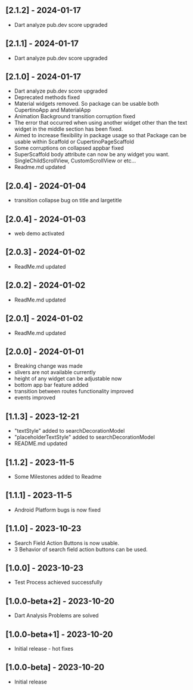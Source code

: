 ## [2.1.2] - 2024-01-17
* Dart analyze pub.dev score upgraded

## [2.1.1] - 2024-01-17
* Dart analyze pub.dev score upgraded

## [2.1.0] - 2024-01-17
* Dart analyze pub.dev score upgraded
* Deprecated methods fixed
* Material widgets removed. So package can be usable both CupertinoApp and MaterialApp
* Animation Background transition corruption fixed
* The error that occurred when using another widget other than the text widget in the middle section has been fixed.
* Aimed to increase flexibility in package usage so that Package can be usable within Scaffold or CupertinoPageScaffold
* Some corruptions on collapsed appbar fixed
* SuperScaffold body attribute can now be any widget you want. SingleChildScrollView, CustomScrollView or etc...
* Readme.md updated

## [2.0.4] - 2024-01-04
* transition collapse bug on title and largetitle

## [2.0.4] - 2024-01-03
* web demo activated

## [2.0.3] - 2024-01-02
* ReadMe.md updated

## [2.0.2] - 2024-01-02
* ReadMe.md updated

## [2.0.1] - 2024-01-02
* ReadMe.md updated

## [2.0.0] - 2024-01-01
* Breaking change was made
* slivers are not available currently
* height of any widget can be adjustable now
* bottom app bar feature added
* transition between routes functionality improved
* events improved

## [1.1.3] - 2023-12-21
* "textStyle" added to searchDecorationModel
* "placeholderTextStyle" added to searchDecorationModel
* README.md updated 

## [1.1.2] - 2023-11-5
* Some Milestones added to Readme

## [1.1.1] - 2023-11-5
* Android Platform bugs is now fixed

## [1.1.0] - 2023-10-23
* Search Field Action Buttons is now usable.
* 3 Behavior of search field action buttons can be used.

## [1.0.0] - 2023-10-23
* Test Process achieved successfully

## [1.0.0-beta+2] - 2023-10-20
* Dart Analysis Problems are solved

## [1.0.0-beta+1] - 2023-10-20
* Initial release - hot fixes

## [1.0.0-beta] - 2023-10-20
* Initial release
